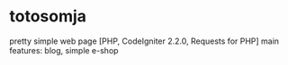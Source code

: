 totosomja
=========

pretty simple web page [PHP, CodeIgniter 2.2.0, Requests for PHP] main features: blog, simple e-shop
